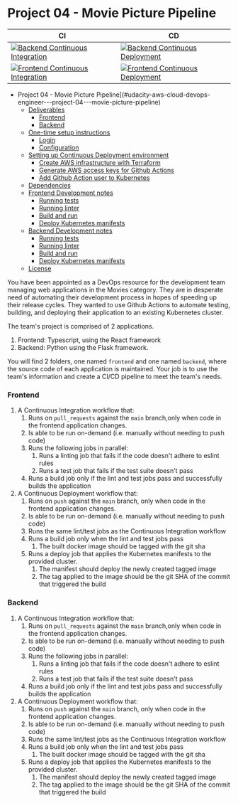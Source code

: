 # Project 04 - Movie Picture Pipeline

CI | CD |
--- | --- |
[![Backend Continuous Integration](https://github.com/congdinh2008/aws-cloud-devops-udacity-prj4-pipeline/actions/workflows/backend-ci.yaml/badge.svg)](https://github.com/congdinh2008/aws-cloud-devops-udacity-prj4-pipeline/actions/workflows/backend-ci.yaml) | [![Backend Continuous Deployment](https://github.com/congdinh2008/aws-cloud-devops-udacity-prj4-pipeline/actions/workflows/backend-cd.yaml/badge.svg)](https://github.com/congdinh2008/aws-cloud-devops-udacity-prj4-pipeline/actions/workflows/backend-cd.yaml) | 
[![Frontend Continuous Integration](https://github.com/congdinh2008/aws-cloud-devops-udacity-prj4-pipeline/actions/workflows/frontend-ci.yaml/badge.svg)](https://github.com/congdinh2008/aws-cloud-devops-udacity-prj4-pipeline/actions/workflows/frontend-ci.yaml) | [![Frontend Continuous Deployment](https://github.com/congdinh2008/aws-cloud-devops-udacity-prj4-pipeline/actions/workflows/frontend-cd.yaml/badge.svg)](https://github.com/congdinh2008/aws-cloud-devops-udacity-prj4-pipeline/actions/workflows/frontend-cd.yaml) | 

- Project 04 - Movie Picture Pipeline](#udacity-aws-cloud-devops-engineer---project-04---movie-picture-pipeline)
  - [Deliverables](#deliverables)
    - [Frontend](#frontend)
    - [Backend](#backend)
  - [One-time setup instructions](#one-time-setup-instructions)
    - [Login](#login)
    - [Configuration](#configuration)
  - [Setting up Continuous Deployment environment](#setting-up-continuous-deployment-environment)
    - [Create AWS infrastructure with Terraform](#create-aws-infrastructure-with-terraform)
    - [Generate AWS access keys for Github Actions](#generate-aws-access-keys-for-github-actions)
    - [Add Github Action user to Kubernetes](#add-github-action-user-to-kubernetes)
  - [Dependencies](#dependencies)
  - [Frontend Development notes](#frontend-development-notes)
    - [Running tests](#running-tests)
    - [Running linter](#running-linter)
    - [Build and run](#build-and-run)
    - [Deploy Kubernetes manifests](#deploy-kubernetes-manifests)
  - [Backend Development notes](#backend-development-notes)
    - [Running tests](#running-tests-1)
    - [Running linter](#running-linter-1)
    - [Build and run](#build-and-run-1)
    - [Deploy Kubernetes manifests](#deploy-kubernetes-manifests-1)
  - [License](#license)

You have been appointed as a DevOps resource for the development team managing web applications in the Movies category. They are in desperate need of automating their development process in hopes of speeding up their release cycles. They wanted to use Github Actions to automate testing, building, and deploying their application to an existing Kubernetes cluster.

The team's project is comprised of 2 applications.

1. Frontend: Typescript, using the React framework
2. Backend: Python using the Flask framework.

You will find 2 folders, one named `frontend` and one named `backend`, where the source code of each application is maintained. Your job is to use the team's information and create a CI/CD pipeline to meet the team's needs.

### Frontend

1. A Continuous Integration workflow that:
   1. Runs on `pull_requests` against the `main` branch,only when code in the frontend application changes.
   2. Is able to be run on-demand (i.e. manually without needing to push code)
   3. Runs the following jobs in parallel:
      1. Runs a linting job that fails if the code doesn't adhere to eslint rules
      2. Runs a test job that fails if the test suite doesn't pass
   4. Runs a build job only if the lint and test jobs pass and successfully builds the application
2. A Continuous Deployment workflow that:
   1. Runs on `push` against the `main` branch, only when code in the frontend application changes.
   2. Is able to be run on-demand (i.e. manually without needing to push code)
   3. Runs the same lint/test jobs as the Continuous Integration workflow
   4. Runs a build job only when the lint and test jobs pass
      1. The built docker image should be tagged with the git sha
   5. Runs a deploy job that applies the Kubernetes manifests to the provided cluster.
      1. The manifest should deploy the newly created tagged image
      2. The tag applied to the image should be the git SHA of the commit that triggered the build

### Backend

1. A Continuous Integration workflow that:
   1. Runs on `pull_requests` against the `main` branch,only when code in the frontend application changes.
   2. Is able to be run on-demand (i.e. manually without needing to push code)
   3. Runs the following jobs in parallel:
      1. Runs a linting job that fails if the code doesn't adhere to eslint rules
      2. Runs a test job that fails if the test suite doesn't pass
   4. Runs a build job only if the lint and test jobs pass and successfully builds the application
2. A Continuous Deployment workflow that:
   1. Runs on `push` against the `main` branch, only when code in the frontend application changes.
   2. Is able to be run on-demand (i.e. manually without needing to push code)
   3. Runs the same lint/test jobs as the Continuous Integration workflow
   4. Runs a build job only when the lint and test jobs pass
      1. The built docker image should be tagged with the git sha
   5. Runs a deploy job that applies the Kubernetes manifests to the provided cluster.
      1. The manifest should deploy the newly created tagged image
      2. The tag applied to the image should be the git SHA of the commit that triggered the build